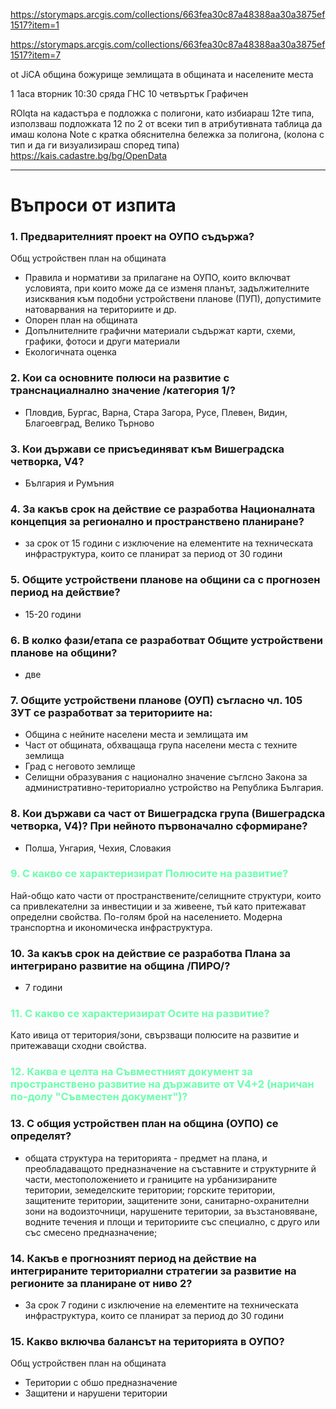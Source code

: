 
https://storymaps.arcgis.com/collections/663fea30c87a48388aa30a3875ef1517?item=1

https://storymaps.arcgis.com/collections/663fea30c87a48388aa30a3875ef1517?item=7

ot JiCA община божурище землищата в общината и населените места

1 1аса вторник
10:30 сряда ГНС
10 четвъртък Графичен


ROlqta на кадастъра е подложка с полигони, като избиараш 12те типа, използваш подложката 
12 по 2 от всеки тип в атрибутивната таблица да имаш колона Note с кратка обяснителна бележка за полигона, (колона с тип и да ги визуализираш според типа)
https://kais.cadastre.bg/bg/OpenData

___

# Въпроси от изпита

### 1. Предварителният проект на ОУПО съдържа?
Общ устройствен план на общината
- Правила и нормативи за прилагане на ОУПО, които включват условията, при които може да се изменя планът, задължителните изисквания към подобни устройствени планове (ПУП), допустимите натоварвания на териториите и др.
- Опорен план на общината
- Допълнителните графични материали съдържат карти, схеми, графики, фотоси и други материали
- Екологичната оценка

### 2. Кои са основните полюси на развитие с транснациалнално значение /категория 1/?
- Пловдив, Бургас, Варна, Стара Загора, Русе, Плевен, Видин, Благоевград, Велико Търново

### 3. Кои държави се присъединяват към Вишеградска четворка, V4?
- България и Румъния

### 4. За какъв срок на действие се разработва Националната концепция за регионално и пространствено планиране?
- за срок от 15 години с изключение на елементите на техническата инфраструктура, които се планират за период от 30 години

### 5. Общите устройствени планове на общини са с прогнозен период на действие?
- 15-20 години

### 6. В колко фази/етапа се разработват Общите устройствени планове на общини?
- две

### 7. Общите устройствени планове (ОУП) съгласно чл. 105 ЗУТ се разработват за териториите на:
- Община с нейните населени места и землищата им
- Част от общината, обхващаща група населени места с техните землища
- Град с неговото землище
- Селищни образувания с национално значение съглсно Закона за административно-териториално устройство на Република България.

### 8. Кои държави са част от Вишеградска група (Вишеградска четворка, V4)? При нейното първоначално сформиране?
- Полша, Унгария, Чехия, Словакия

### <span style="color:rgb(107, 255, 174)">9. С какво се характеризират Полюсите на развитие?</span>
Най-общо като части от пространствените/селищните структури, които са привлекателни за инвестиции и за живеене, тъй като притежават определни свойства.
По-голям брой на населението.
Модерна транспортна и икономическа инфраструктура.

### 10. За какъв срок на действие се разработва Плана за интегрирано развитие на община /ПИРО/?
- 7 години

### <span style="color:rgb(107, 255, 174)">11. С какво се характеризират Осите на развитие?</span>
Като ивица от територия/зони, свързващи полюсите на развитие и притежаващи сходни свойства.

### <span style="color:rgb(107, 255, 174)">12. Каква е целта на Съвместният документ за пространствено развитие на държавите от V4+2 (наричан по-долу "Съвместен документ")?</span>

### 13. С общия устройствен план на община (ОУПО) се определят?
- общата структура на територията - предмет на плана, и преобладаващото предназначение на съставните и структурните й части, местоположението и границите на урбанизираните територии, земеделските територии; горските територии, защитените територии, защитените зони, санитарно-охранителни зони на водоизточници, нарушените територии, за възстановяване, водните течения и площи и териториите със специално, с друго или със смесено предназначение;

### 14. Какъв е прогнозният период на действие на интегрираните териториални стратегии за развитие на регионите за планиране от ниво 2?
- За срок 7 години с изключение на елементите на техническата инфраструктура, които се планират за период до 30 години

### 15. Какво включва балансът на територията в ОУПО?
Общ устройствен план на общината
- Територии с обшо предназначение
- Защитени и нарушени територии